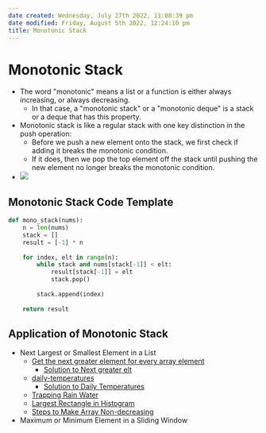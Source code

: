 ```yaml
---
date created: Wednesday, July 27th 2022, 11:08:39 pm
date modified: Friday, August 5th 2022, 12:24:10 pm
title: Monotonic Stack
---
```


# Monotonic Stack

- The word "monotonic" means a list or a function is either always increasing, or always decreasing.
	- In that case, a "monotonic stack" or a "monotonic deque" is a stack or a deque that has this property.
- Monotonic stack is like a regular stack with one key distinction in the push operation:
	- Before we push a new element onto the stack, we first check if adding it breaks the monotonic condition.
	- If it does, then we pop the top element off the stack until pushing the new element no longer breaks the monotonic condition.
- ![](https://miro.medium.com/max/1400/1*HC8mM4Kv66ms3iFevERzIg.png)

## Monotonic Stack Code Template

```python
def mono_stack(nums):
    n = len(nums)
    stack = []
    result = [-1] * n
    
    for index, elt in range(n):
        while stack and nums[stack[-1]] < elt:
            result[stack[-1]] = elt
            stack.pop()
        
        stack.append(index)
    
    return result
```

## Application of Monotonic Stack

- Next Largest or Smallest Element in a List
	- [Get the next greater element for every array element](https://leetcode.com/problems/next-greater-element-i/)
		- [Solution to Next greater elt](Algo/Coding%20Practice/Stack/Next%20greater%20elt.md)
	- [daily-temperatures](https://leetcode.com/problems/daily-temperatures/)
		- [Solution to Daily Temperatures](Algo/Coding%20Practice/Stack/739%20Daily%20Temperatures.md)
	- [Trapping Rain Water](https://leetcode.com/problems/trapping-rain-water)
	- [Largest Rectangle in Histogram](https://leetcode.com/problems/largest-rectangle-in-histogram)
	- [Steps to Make Array Non-decreasing](https://leetcode.com/problems/steps-to-make-array-non-decreasing)
- Maximum or Minimum Element in a Sliding Window
